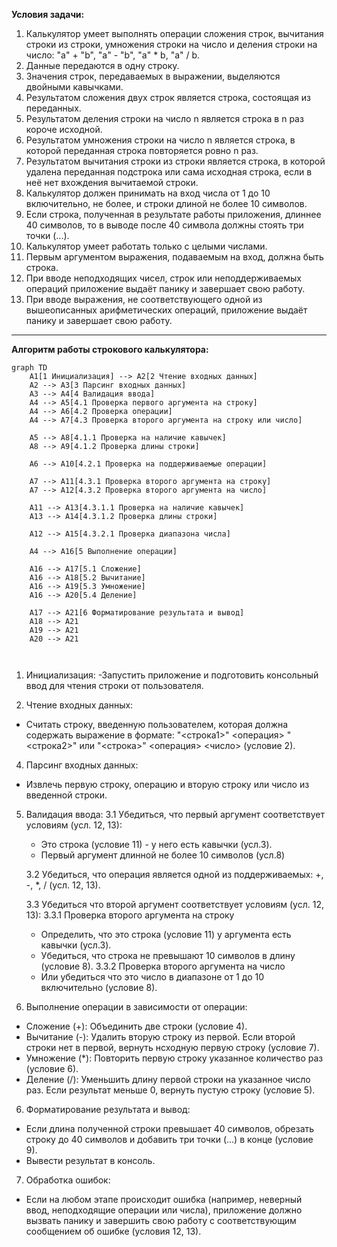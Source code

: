 **Условия задачи:**

1. Калькулятор умеет выполнять операции сложения строк, вычитания строки из
строки, умножения строки на число и деления строки на число: "a" + "b", "a" -
"b", "a" * b, "a" / b.
2. Данные передаются в одну строку.
3. Значения строк, передаваемых в выражении, выделяются двойными кавычками.
4. Результатом сложения двух строк является строка, состоящая из переданных.
5. Результатом деления строки на число n является строка в n раз короче исходной.
6. Результатом умножения строки на число n является строка, в которой переданная
строка повторяется ровно n раз.
7. Результатом вычитания строки из строки является строка, в которой удалена
переданная подстрока или сама исходная строка, если в неё нет вхождения
вычитаемой строки.
8. Калькулятор должен принимать на вход числа от 1 до 10 включительно, не более, и
строки длиной не более 10 символов.
9. Если строка, полученная в результате работы приложения, длиннее 40 символов,
то в выводе после 40 символа должны стоять три точки (...).
10. Калькулятор умеет работать только с целыми числами.
11. Первым аргументом выражения, подаваемым на вход, должна быть строка.
12. При вводе неподходящих чисел, строк или неподдерживаемых операций
приложение выдаёт панику и завершает свою работу.
13. При вводе выражения, не соответствующего одной из вышеописанных
арифметических операций, приложение выдаёт панику и завершает свою работу.

___

**Алгоритм работы строкового калькулятора:**

```mermaid
graph TD
    A1[1 Инициализация] --> A2[2 Чтение входных данных]
    A2 --> A3[3 Парсинг входных данных]
    A3 --> A4[4 Валидация ввода]
    A4 --> A5[4.1 Проверка первого аргумента на строку]
    A4 --> A6[4.2 Проверка операции]
    A4 --> A7[4.3 Проверка второго аргумента на строку или число]
    
    A5 --> A8[4.1.1 Проверка на наличие кавычек]
    A8 --> A9[4.1.2 Проверка длины строки]
    
    A6 --> A10[4.2.1 Проверка на поддерживаемые операции]
    
    A7 --> A11[4.3.1 Проверка второго аргумента на строку]
    A7 --> A12[4.3.2 Проверка второго аргумента на число]
    
    A11 --> A13[4.3.1.1 Проверка на наличие кавычек]
    A13 --> A14[4.3.1.2 Проверка длины строки]
    
    A12 --> A15[4.3.2.1 Проверка диапазона числа]
    
    A4 --> A16[5 Выполнение операции]
    
    A16 --> A17[5.1 Сложение]
    A16 --> A18[5.2 Вычитание]
    A16 --> A19[5.3 Умножение]
    A16 --> A20[5.4 Деление]
    
    A17 --> A21[6 Форматирование результата и вывод]
    A18 --> A21
    A19 --> A21
    A20 --> A21



```

1. Инициализация:
-Запустить приложение и подготовить консольный ввод для чтения строки
от пользователя.

3. Чтение входных данных:
- Считать строку, введенную пользователем, которая должна содержать
выражение в формате: "<строка1>" <операция> "<строка2>" или "<строка>"
<операция> <число> (условие 2).

4. Парсинг входных данных:
- Извлечь первую строку, операцию и вторую строку или число из введенной
строки.

5. Валидация ввода:
    3.1 Убедиться, что первый аргумент соответствует условиям (усл. 12, 13):
   - Это строка (условие 11) - у него есть кавычки (усл.3).
   - Первый аргумент длинной не более 10 символов (усл.8)

    3.2 Убедиться, что операция является одной из поддерживаемых: +, -, *, / (усл. 12, 13).

    3.3 Убедиться что второй аргумент соответствует условиям (усл. 12, 13):
    3.3.1 Проверка второго аргумента на строку
    - Определить, что это строка (условие 11) у аргумента есть кавычки (усл.3).
    - Убедиться, что строка не превышают 10 символов в длину (условие 8).
    3.3.2 Проверка второго аргумента на число
    - Или убедиться что это число в диапазоне от 1 до 10 включительно (условие 8).
    

5. Выполнение операции в зависимости от операции:
- Сложение (+): Объединить две строки (условие 4).
- Вычитание (-): Удалить вторую строку из первой. Если второй строки
нет в первой, вернуть нсходную первую строку (условие 7).
- Умножение (*): Повторить первую строку указанное количество раз (условие 6).
- Деление (/): Уменьшить длину первой строки на указанное число раз. Если результат меньше 0, вернуть пустую строку (условие 5).

6. Форматирование результата и вывод:
- Если длина полученной строки превышает 40 символов, обрезать строку до 40 символов и добавить три точки (...) в конце (условие 9).
- Вывести результат в консоль.

7. Обработка ошибок:
- Если на любом этапе происходит ошибка (например, неверный ввод,
неподходящие операции или числа), приложение должно вызвать панику и
завершить свою работу с соответствующим сообщением об ошибке
(условия 12, 13).


